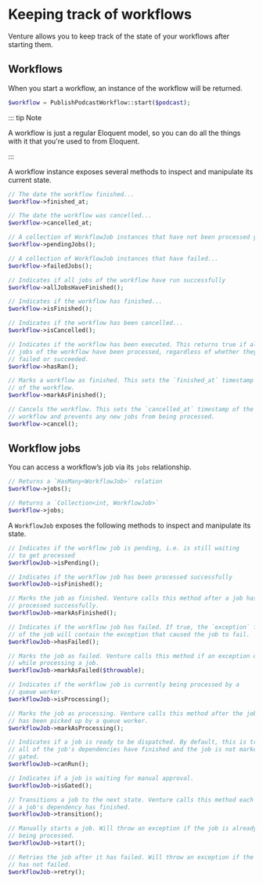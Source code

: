 # Keeping track of workflows

Venture allows you to keep track of the state of your workflows after starting
them.

## Workflows

When you start a workflow, an instance of the workflow will be returned.

```php
$workflow = PublishPodcastWorkflow::start($podcast);
```

::: tip Note

A workflow is just a regular Eloquent model, so you can do all the things with
it that you're used to from Eloquent.

:::

A workflow instance exposes several methods to inspect and manipulate its
current state.

```php
// The date the workflow finished...
$workflow->finished_at;

// The date the workflow was cancelled...
$workflow->cancelled_at;

// A collection of WorkflowJob instances that have not been processed yet...
$workflow->pendingJobs();

// A collection of WorkflowJob instances that have failed...
$workflow->failedJobs();

// Indicates if all jobs of the workflow have run successfully
$workflow->allJobsHaveFinished();

// Indicates if the workflow has finished...
$workflow->isFinished();

// Indicates if the workflow has been cancelled...
$workflow->isCancelled();

// Indicates if the workflow has been executed. This returns true if all
// jobs of the workflow have been processed, regardless of whether they
// failed or succeeded.
$workflow->hasRan();

// Marks a workflow as finished. This sets the `finished_at` timestamp
// of the workflow.
$workflow->markAsFinished();

// Cancels the workflow. This sets the `cancelled_at` timestamp of the
// workflow and prevents any new jobs from being processed.
$workflow->cancel();
```

## Workflow jobs

You can access a workflow’s job via its `jobs` relationship.

```php
// Returns a `HasMany<WorkflowJob>` relation
$workflow->jobs();

// Returns a `Collection<int, WorkflowJob>`
$workflow->jobs;
```

A `WorkflowJob` exposes the following methods to inspect and manipulate its
state.

```php
// Indicates if the workflow job is pending, i.e. is still waiting
// to get processed
$workflowJob->isPending();

// Indicates if the workflow job has been processed successfully
$workflowJob->isFinished();

// Marks the job as finished. Venture calls this method after a job has been
// processed successfully.
$workflowJob->markAsFinished();

// Indicates if the workflow job has failed. If true, the `exception` field
// of the job will contain the exception that caused the job to fail.
$workflowJob->hasFailed();

// Marks the job as failed. Venture calls this method if an exception occurred
// while processing a job.
$workflowJob->markAsFailed($throwable);

// Indicates if the workflow job is currently being processed by a
// queue worker.
$workflowJob->isProcessing();

// Marks the job as processing. Venture calls this method after the job
// has been picked up by a queue worker.
$workflowJob->markAsProcessing();

// Indicates if a job is ready to be dispatched. By default, this is true if
// all of the job's dependencies have finished and the job is not marked as
// gated.
$workflowJob->canRun();

// Indicates if a job is waiting for manual approval.
$workflowJob->isGated();

// Transitions a job to the next state. Venture calls this method each time
// a job's dependency has finished.
$workflowJob->transition();

// Manually starts a job. Will throw an exception if the job is already
// being processed.
$workflowJob->start();

// Retries the job after it has failed. Will throw an exception if the job
// has not failed.
$workflowJob->retry();
```
